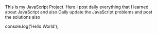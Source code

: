 This is my JavaScript Project.
Here I post daily everything that I learned about JavaScript and also Daily update the JavaScript problems and post the solutions also

console.log('Hello World');

